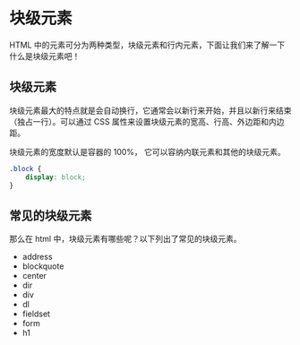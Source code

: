 # 块级元素 

HTML 中的元素可分为两种类型，块级元素和行内元素，下面让我们来了解一下什么是块级元素吧！

## 块级元素 

块级元素最大的特点就是会自动换行，它通常会以新行来开始，并且以新行来结束（独占一行）。可以通过 CSS 属性来设置块级元素的宽高、行高、外边距和内边距。

块级元素的宽度默认是容器的 100%， 它可以容纳内联元素和其他的块级元素。

```css 
.block {
    display: block;
}
```

## 常见的块级元素

那么在 html 中，块级元素有哪些呢？以下列出了常见的块级元素。

- address
- blockquote
- center
- dir 
- div 
- dl 
- fieldset 
- form 
- h1 